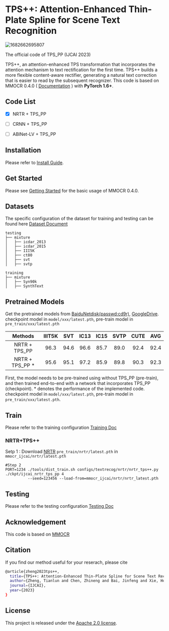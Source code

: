 # TPS++: Attention-Enhanced Thin-Plate Spline for Scene Text Recognition
![1682662695807](https://user-images.githubusercontent.com/39580716/235069522-7e7c5013-9782-4b46-b757-0472df4c56b2.png)

The official code of TPS_PP (IJCAI 2023)

TPS++, an attention-enhanced TPS transformation that incorporates the attention mechanism to text rectification for the first time.  TPS++ builds a more flexible content-aware rectifier, generating a natural text correction that is easier to read by the subsequent recognizer. This code is based on MMOCR 0.4.0 ( [Documentation](https://mmocr.readthedocs.io/en/latest/) ) with **PyTorch 1.6+**.

## Code List
* [x] NRTR + TPS_PP
* [ ] CRNN + TPS_PP
* [ ] ABINet-LV + TPS_PP


## Installation

Please refer to [Install Guide](https://github.com/simplify23/TPS_PP/blob/main/docs/en/install.md).

## Get Started

Please see [Getting Started](https://github.com/simplify23/TPS_PP/blob/main/docs/en/getting_started.md) for the basic usage of MMOCR 0.4.0.

## Datasets
The specific configuration of the dataset for training and testing can be found here [Dataset Document](https://github.com/simplify23/TPS_PP/blob/main/docs/en/datasets/recog.md)
```
testing 
├── mixture
│   ├── icdar_2013
│   ├── icdar_2015
│   ├── III5K
│   ├── ct80
│   ├── svt
│   ├── svtp

training
├── mixture
│   ├── Syn90k
│   ├── SynthText
```


## Pretrained Models

Get the pretrained models from [BaiduNetdisk(passwd:cd9r)](https://pan.baidu.com/s/1qdFBhC-6Ahb6EID5UGyMiQ?pwd=cd9r), [GoogleDrive](https://drive.google.com/drive/folders/13695D2VuzgI9ICFE9_Ed3ZKR9phm9KYG?usp=share_link). 
checkpoint model in `model/xxx/latest.pth`, pre-train model in `pre_train/xxx/latest.pth`

|        Methods       	           |        IIIT5K       	| SVT       	| IC13        	| IC15      	| SVTP      	| CUTE      	| AVG
|:------------------:              |:------------------:	|:---------:	|:------:   	|:---------:	|:---------:	|:---------:	|:---------:
|       NRTR + TPS_PP      	           |         96.3           |    94.6   	|    96.6   	|    85.7   	|    89.0       |    92.4       | 92.4
|       NRTR + TPS_PP *      | 	     95.6          |    95.1 	    |    97.2   	|    85.9   	|   89.8       |    90.3       | 92.3

First, the model needs to be pre-trained using without TPS_PP (pre-train), and then trained end-to-end with a network that incorporates TPS_PP (checkpoint). * denotes the performance of the implemented code. checkpoint model in `model/xxx/latest.pth`, pre-train model in `pre_train/xxx/latest.pth`.

## Train
Please refer to the training configuration [Training Doc](https://github.com/simplify23/TPS_PP/blob/main/docs/en/training.md)

### NRTR+TPS++

Setp 1 : Download [NRTR](https://pan.baidu.com/s/1qdFBhC-6Ahb6EID5UGyMiQ?pwd=cd9r) `pre_train/nrtr/latest.pth` in `mmocr_ijcai/nrtr/latest.pth`


```
#Step 2
PORT=1234 ./tools/dist_train.sh configs/textrecog/nrtr/nrtr_tps++.py ./ckpt/ijcai_nrtr_tps_pp 4 
          --seed=123456 --load-from=mmocr_ijcai/nrtr/nrtr_latest.pth
```

<!-- ### CRNN+TPS++
Step 1 : Download [CRNN](https://pan.baidu.com/s/1qdFBhC-6Ahb6EID5UGyMiQ?pwd=cd9r) `pre_train/crnn/latest.pth` in `mmocr_ijcai/crnn/latest.pth`

Step 2

```

PORT=1234 ./tools/dist_train.sh configs/textrecog/crnn/crnn_tps++.py ./ckpt/ijcai_crnn_tps_pp 4 
          --seed=123456 --load-from=mmocr_ijcai/crnn/latest.pth
``` -->

## Testing
Please refer to the testing configuration [Testing Doc](https://github.com/simplify23/TPS_PP/blob/main/docs/en/testing.md)



## Acknowledgement

This code is based on [MMOCR](https://github.com/open-mmlab/mmocr)  

## Citation
If you find our method useful for your reserach, please cite
```bash 
@article{zheng2023tps++,
  title={TPS++: Attention-Enhanced Thin-Plate Spline for Scene Text Recognition},
  author={Zheng, Tianlun and Chen, Zhineng and Bai, Jinfeng and Xie, Hongtao and Jiang, Yu-Gang},
  journal={IJCAI},
  year={2023}
}
 ```

## License

This project is released under the [Apache 2.0 license](LICENSE).

